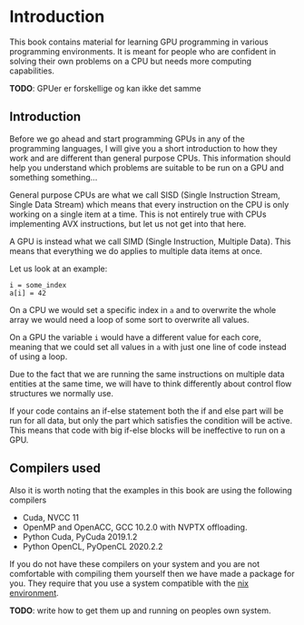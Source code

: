 # Introduction
This book contains material for learning GPU programming in various programming
environments. It is meant for people who are confident in solving their own
problems on a CPU but needs more computing capabilities.

__TODO__: GPUer er forskellige og kan ikke det samme

Introduction
------------
Before we go ahead and start programming GPUs in any of the programming
languages, I will give you a short introduction to how they work and are
different than general purpose CPUs. This information should help you understand
which problems are suitable to be run on a GPU and something something...

General purpose CPUs are what we call SISD (Single Instruction Stream,
Single Data Stream) which means that every instruction on the CPU is only
working on a single item at a time. This is not entirely true with CPUs
implementing AVX instructions, but let us not get into that here.

A GPU is instead what we call SIMD (Single Instruction, Multiple Data).
This means that everything we do applies to multiple data items at once.

Let us look at an example:
```
i = some_index
a[i] = 42
```

On a CPU we would set a specific index in `a` and to overwrite the whole array
we would need a loop of some sort to overwrite all values.

On a GPU the variable `i` would have a different value for each core, meaning
that we could set all values in `a` with just one line of code instead of using
a loop.

Due to the fact that we are running the same instructions on multiple data
entities at the same time, we will have to think differently about control flow
structures we normally use.

If your code contains an if-else statement both the if and else part will be run
for all data, but only the part which satisfies the condition will be active.
This means that code with big if-else blocks will be ineffective to run on a
GPU.

Compilers used
--------------
Also it is worth noting that the examples in this book are using the following
compilers

- Cuda, NVCC 11
- OpenMP and OpenACC, GCC 10.2.0 with NVPTX offloading.
- Python Cuda, PyCuda 2019.1.2
- Python OpenCL, PyOpenCL 2020.2.2

If you do not have these compilers on your system and you are not comfortable
with compiling them yourself then we have made a package for you. They require
that you use a system compatible with the [nix environment](https://nixos.org).

__TODO__: write how to get them up and running on peoples own system.
